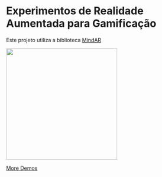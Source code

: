 # Experimentos de Realidade Aumentada para Gamificação

Este projeto utiliza a biblioteca [MindAR](https://hiukim.github.io/mind-ar-js-doc/)

<img src="/demos/quadros.gif" width="300">


[More Demos](/more_demos.md)
